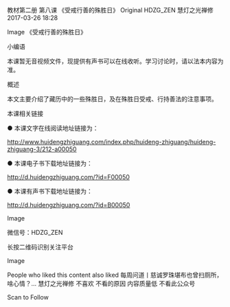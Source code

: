 教材第二册 第八课 《受戒行善的殊胜日》
Original HDZG_ZEN 慧灯之光禅修 2017-03-26 18:28


Image
《受戒行善的殊胜日》

 小编语 

本课暂无音视频文件，现提供有声书可以在线收听。学习讨论时，请以法本内容为准。

概述


 本文主要介绍了藏历中的一些殊胜日，及在殊胜日受戒、行持善法的注意事项。








 本课相关链接 

●  本课文字在线阅读地址链接为：

http://www.huidengzhiguang.com/index.php/huideng-zhiguang/huideng-zhiguang-3/212-a00050



●  本课电子书下载地址链接为：

http://d.huidengzhiguang.com/?id=F00050



●  本课有声书下载地址链接为：

http://d.huidengzhiguang.com/?id=B00050





Image






 微信号：HDZG_ZEN 

长按二维码识别关注平台

Image






People who liked this content also liked
每周问道丨慈诚罗珠堪布也曾扫厕所，啥心情？...
慧灯之光禅修
不喜欢
不看的原因
内容质量低 不看此公众号


Scan to Follow